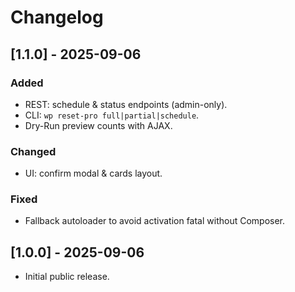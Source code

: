 # Changelog

## [1.1.0] - 2025-09-06
### Added
- REST: schedule & status endpoints (admin-only).
- CLI: `wp reset-pro full|partial|schedule`.
- Dry-Run preview counts with AJAX.
### Changed
- UI: confirm modal & cards layout.
### Fixed
- Fallback autoloader to avoid activation fatal without Composer.

## [1.0.0] - 2025-09-06
- Initial public release.
